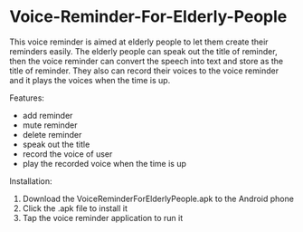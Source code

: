 # Voice-Reminder-For-Elderly-People
This voice reminder is aimed at elderly people to let them create their reminders easily. The elderly people can speak out the title of reminder, then the voice reminder can convert the speech into text and store as the title of reminder. They also can record their voices to the voice reminder and it plays the voices when the time is up.   

Features: 
- add reminder 
- mute reminder 
- delete reminder 
- speak out the title 
- record the voice of user 
- play the recorded voice when the time is up  

Installation: 
1. Download the VoiceReminderForElderlyPeople.apk to the Android phone 
2. Click the .apk file to install it 
3. Tap the voice reminder application to run it
